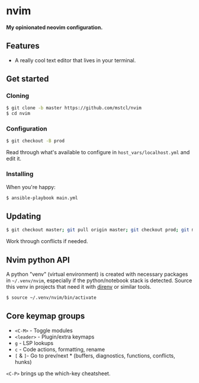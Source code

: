 # nvim

**My opinionated neovim configuration.**

## Features

- A really cool text editor that lives in your terminal.

## Get started

### Cloning

```sh
$ git clone -b master https://github.com/mstcl/nvim
$ cd nvim
```

### Configuration

```sh
$ git checkout -B prod
```

Read through what's available to configure in `host_vars/localhost.yml` and
edit it.

### Installing

When you're happy:

```sh
$ ansible-playbook main.yml
```

## Updating

```sh
$ git checkout master; git pull origin master; git checkout prod; git merge master
```

Work through conflicts if needed.

## Nvim python API

A python "venv" (virtual environment) is created with necessary packages in
`~/.venv/nvim`, especially if the python/notebook stack is detected. Source
this venv in projects that need it with
[direnv](https://github.com/direnv/direnv) or similar tools.

```bash
$ source ~/.venv/nvim/bin/activate
```

## Core keymap groups

- `<C-M>` - Toggle modules
- `<leader>` - Plugin/extra keymaps
- `g` - LSP lookups
- `c` - Code actions, formatting, rename
- `[` & `]`- Go to prev/next * (buffers, diagnostics, functions, conflicts, hunks)

`<C-P>` brings up the which-key cheatsheet.
